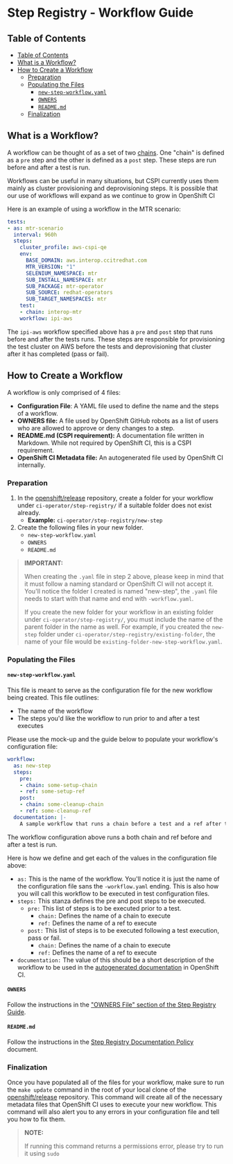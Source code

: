 # Step Registry - Workflow Guide<!-- omit from toc -->

## Table of Contents<!--omit from toc-->
- [Table of Contents](#table-of-contents)
- [What is a Workflow?](#what-is-a-workflow)
- [How to Create a Workflow](#how-to-create-a-workflow)
  - [Preparation](#preparation)
  - [Populating the Files](#populating-the-files)
    - [`new-step-workflow.yaml`](#new-step-workflowyaml)
    - [`OWNERS`](#owners)
    - [`README.md`](#readmemd)
  - [Finalization](#finalization)

## What is a Workflow?
A workflow can be thought of as a set of two [chains](Step_Registry_Chain_Guide.md). One "chain" is defined as a `pre` step and the other is defined as a `post` step. These steps are run before and after a test is run.

Workflows can be useful in many situations, but CSPI currently uses them mainly as cluster provisioning and deprovisioning steps. It is possible that our use of workflows will expand as we continue to grow in OpenShift CI

Here is an example of using a workflow in the MTR scenario:
```yaml
tests:
- as: mtr-scenario
  interval: 960h
  steps:
    cluster_profile: aws-cspi-qe
    env:
      BASE_DOMAIN: aws.interop.ccitredhat.com
      MTR_VERSION: "1"
      SELENIUM_NAMESPACE: mtr
      SUB_INSTALL_NAMESPACE: mtr
      SUB_PACKAGE: mtr-operator
      SUB_SOURCE: redhat-operators
      SUB_TARGET_NAMESPACES: mtr
    test:
    - chain: interop-mtr
    workflow: ipi-aws
```

The `ipi-aws` workflow specified above has a `pre` and `post` step that runs before and after the tests runs. These steps are responsible for provisioning the test cluster on AWS before the tests and deprovisioning that cluster after it has completed (pass or fail).

## How to Create a Workflow
A workflow is only comprised of 4 files:

- **Configuration File**: A YAML file used to define the name and the steps of a workflow.
- **OWNERS file:** A file used by OpenShift GitHub robots as a list of users who are allowed to approve or deny changes to a step.
- **README.md (CSPI requirement):** A documentation file written in Markdown. While not required by OpenShift CI, this is a CSPI requirement.
- **OpenShift CI Metadata file:** An autogenerated file used by OpenShift CI internally.

### Preparation
1. In the [openshift/release](https://github.com/openshift/release) repository, create a folder for your workflow under `ci-operator/step-registry/` if a suitable folder does not exist already.
   - **Example:** `ci-operator/step-registry/new-step` 
2. Create the following files in your new folder.
   - `new-step-workflow.yaml`
   - `OWNERS`
   - `README.md`

> **IMPORTANT:**
>
> When creating the `.yaml` file in step 2 above, please keep in mind that it must follow a naming standard or OpenShift CI will not accept it. You'll notice the folder I created is named "new-step", the `.yaml` file needs to start with that name and end with `-workflow.yaml`.
>
> If you create the new folder for your workflow in an existing folder under `ci-operator/step-registry/`, you must include the name of the parent folder in the name as well. For example, if you created the `new-step` folder under `ci-operator/step-registry/existing-folder`, the name of your file would be `existing-folder-new-step-workflow.yaml`.

### Populating the Files

#### `new-step-workflow.yaml`
This file is meant to serve as the configuration file for the new workflow being created. This file outlines:
- The name of the workflow
- The steps you'd like the workflow to run prior to and after a test executes
  
Please use the mock-up and the guide below to populate your workflow's configuration file:

```yaml
workflow:
  as: new-step
  steps:
    pre:
    - chain: some-setup-chain
    - ref: some-setup-ref
    post:
    - chain: some-cleanup-chain
    - ref: some-cleanup-ref
  documentation: |-
    A sample workflow that runs a chain before a test and a ref after the test.
```

The workflow configuration above runs a both chain and ref before and after a test is run.

Here is how we define and get each of the values in the configuration file above:

- `as:` This is the name of the workflow. You'll notice it is just the name of the configuration file sans the `-workflow.yaml` ending. This is also how you will call this workflow to be executed in test configuration files.
- `steps:` This stanza defines the pre and post steps to be executed.
  - `pre:` This list of steps is to be executed prior to a test.
    - `chain:` Defines the name of a chain to execute
    - `ref:` Defines the name of a ref to execute
  - `post:` This list of steps is to be executed following a test execution, pass or fail.
    - `chain:` Defines the name of a chain to execute
    - `ref:` Defines the name of a ref to execute
- `documentation:` The value of this should be a short description of the workflow to be used in the [autogenerated documentation](../../Policy/Documentation/Step_Registry_Documentation_Policy.md#automatically-generated-documentation) in OpenShift CI.

#### `OWNERS`
Follow the instructions in the ["OWNERS File" section of the Step Registry Guide](Step_Registry_Guide.md#owners-file).

#### `README.md`
Follow the instructions in the [Step Registry Documentation Policy](../../Policy/Documentation/Step_Registry_Documentation_Policy.md) document.

### Finalization
Once you have populated all of the files for your workflow, make sure to run the `make update` command in the root of your local clone of the [openshift/release](https://github.com/openshift/release) repository. This command will create all of the necessary metadata files that OpenShift CI uses to execute your new workflow. This command will also alert you to any errors in your configuration file and tell you how to fix them.

> **NOTE:**
>
> If running this command returns a permissions error, please try to run it using `sudo`